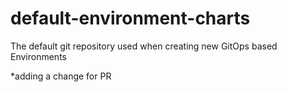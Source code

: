 # default-environment-charts
The default git repository used when creating new GitOps based Environments

*adding a change for PR
